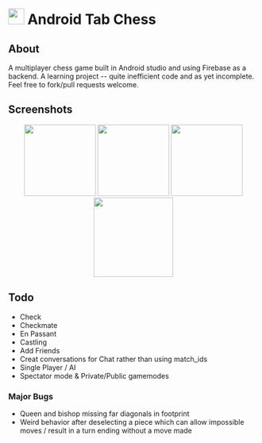 # <img src="https://github.com/simplegr33n/android-tab-chess/blob/master/screenshots/logos/logo.png" width="32"> Android Tab Chess

## About
A multiplayer chess game built in Android studio and using Firebase as a backend. A learning project -- quite inefficient code and as yet incomplete. Feel free to fork/pull requests welcome. 


## Screenshots


<p align="center">
<img src="https://github.com/simplegr33n/android-tab-chess/blob/master/screenshots/phone0007.jpg" width="144">
<img src="https://github.com/simplegr33n/android-tab-chess/blob/master/screenshots/phone0009.jpg" width="144">
<img src="https://github.com/simplegr33n/android-tab-chess/blob/master/screenshots/phone0008.jpg" width="144">
<img src="https://github.com/simplegr33n/android-tab-chess/blob/master/screenshots/tablet0002.jpg" width="160">
</p>

## Todo
* Check
* Checkmate
* En Passant
* Castling
* Add Friends
* Creat conversations for Chat rather than using match_ids
* Single Player / AI
* Spectator mode & Private/Public gamemodes

### Major Bugs
* Queen and bishop missing far diagonals in footprint
* Weird behavior after deselecting a piece which can allow impossible moves / result in a turn ending without a move made




